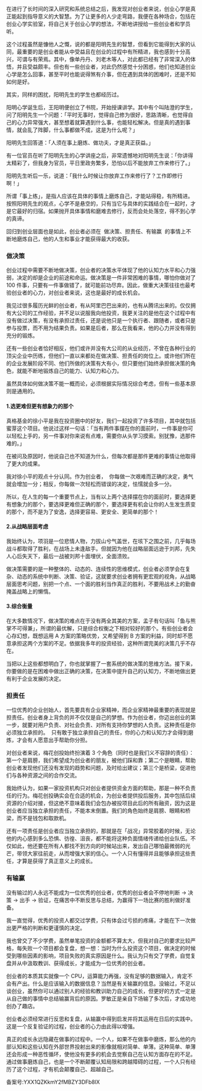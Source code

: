 在进行了长时间的深入研究和系统总结之后，我发现对创业者来说，创业心学是真正能起到指导意义的大智慧。为了让更多的人少走弯路，我便在各种场合，包括在创业心学实验室，将自己关于创业心学的想法，不断地讲授给一些创业者和学员听。 

这个过程虽然是慷他人之慨，说的都是阳明先生的智慧，但看到它能得到大家的认同，最重要的是创业者能从中受益且在创业的过程中有所精进，我也感到十分高兴，可谓与有荣焉。其中，像单丹丹、刘老木等人，对此都已经有了非常深入的体悟，并且受益颇丰。但也有一些创业者，对此仍然感觉十分困惑，他们也知道创业心学是怎么回事，甚至平时也能说得煞有介事，但在遇到具体的困难时，还是不知如何是好。 

其实，同样的困扰，阳明先生的学生也都经历过。 

阳明心学诞生后，王阳明便创立了书院，开始授课讲学。其中有个叫陆澄的学生，问了阳明先生一个问题：「平时无事时，觉得自己修为很好，思路清晰，也觉得自己的心力异常强大，甚至想着就算遇到什么事，也能轻松解决。但是真的遇到事情，就会乱了阵脚，什么事都做不成，这是为什么呢？」 

阳明先生回答道：「人须在事上磨炼、做功夫，才是真正获益。」 

有一位官员在听了阳明先生的心学讲座之后，非常遗憾地对阳明先生说：「你讲得太精彩了，但我身为官员，平日里政务繁多，恐怕以后不能放弃工作来修行了。」 

阳明先生听后一乐，说道：「我什么时候让你放弃工作来修行了？工作即修行啊！」 

所谓「事上练」，是指人应该在具体的事情上磨炼自己，才能站得稳，有所精进。按照阳明先生的观点，心学不是悬空的，只有当它与具体的实践结合在一起时，才是它最好的归宿。如果抛开具体事情和磨难去修行，反而会处处落空，得不到心学的真谛。 

回归到创业层面也是如此，创业者必须在  做决策、担责任、有输赢  的事情上不断地磨炼自己，他的人生和事业才能获得最大的收获。 

### 做决策 

创业过程中需要不断地做决策，创业者的决策水平体现了他的认知力水平和心力强弱，决定的却是企业的前途和命运。做决策是一件非常困难的事情，哪怕你做对了 100 件事，只要有一件事做错了，就可能前功尽弃。因此，做重大决策往往也最考验创业者的心力，对创业者来说，这也是最好的成长机会。 

我见过很多履历光鲜的创业者，有从阿里巴巴出来的，也有从腾讯出来的。仅仅拥有大公司的工作经验，并不足以说服我向他投资，我更关注的是他在这个过程中有没有做过决策，有没有承担过责任，还是说他只是一个执行者、跟随者，或者只是参与投票，而不用为结果负责。如果是后者，那么在我看来，他的心力并没有得到充分的锻炼。 

还有一些创业者恰好相反，他们或许并没有大公司的从业经历，不曾在各种行业的顶尖企业中历练，但他们一直以来都处在做决策、担责任的岗位上。或许他们所在的企业发展阶段不同、他们所做的决策有大有小，但只要他们始终承担做决策的角色，就能不断地锻炼自己的能力、认知力和心力。 

虽然具体如何做决策不能一概而论，必须根据实际情况综合考虑，但有一些基本原则是通用的。 

#### 1.选更难但更有想象力的那个 

真格基金的徐小平是我在投资圈中的好友，我们一起投资了许多项目，其中就包括蜜芽这个项目。他说过这样一句话：「当有两件事摆在你的面前时，一件事是你可以轻松上手的，另一件事对你来说有点难，需要你从头学习摸索。别犹豫，选那件难的。」 

在被问及原因时，他说自己也不知道为什么，但每次都是那件更难的事情让他取得了更大的成果。 

我对徐小平的观点十分认同。作为创业者，  你每做一次艰难而正确的决定，勇气就会增加一分；相反，你每做一次轻松而错误的决定，怯懦就会多一分。  

所以，在人生的每一个重要节点上，当有以上两个选择摆在你的面前时，要选择更有想象力的那个，要选择更难但正确的那个，要选择更有机会让你的人生发生质变的那个，而不是为了安逸，选择更容易、更安全、更简单的那个！ 

#### 2.从战略层面考虑 

我始终认为，项羽是一位悲情人物，力拔山兮气盖世，在垓下之围之前，几乎每场战斗都取得了胜利，在战场上未逢敌手。但就因为他在战略层面远逊于刘邦，先失人心后失天下，最后一战被刘邦十面埋伏，全面溃败。 

做决策需要的是一种整体的、动态的、连续性的思维模式，创业者必须学会在复杂、动态的系统中判断、决策、验证，这就要求创业者拥有更宏观的视角，从战略层面思考问题，别把一个点、一个面的胜利当作真正的胜利，不要用战术上的勤奋掩盖战略上的懒惰。 

#### 3.综合衡量 

在大多数情况下，做决策的难点在于没有两全其美的方案，孟子有句话叫「鱼与熊掌不可得兼」，所谓的最优解，只是综合权衡之下相对较好的那个。有些创业者会心存幻想，既想运用 A 方案的策略优势，又希望得到 B 方案的利益，同时却不愿意承担这两个方案的不足。依据我多年的投资经验，这种所谓完美的决策几乎不存在。 

当把以上这些都想明白了，你也就掌握了一套系统的做决策的思维方法。接下来，你要做的是在困难中做出正确的决策，在决策中提升自己的认知力，不断地做出更有利于企业发展的决定。 

### 担责任 

一位优秀的企业创始人，首先要具有企业家精神，而企业家精神最重要的表现就是担责任。创业者身上背负的并不仅仅是自己的梦想。作为创业者，你迈出创业的第一步，就要对用户负责、对社会负责、对所有支持你梦想的人负责。这种责任是你必须独立承担的。  只有敢于独立承担自己的责任，你的心力和认知力才会得到磨炼，才会有人愿意出手帮助你分担。  

对创业者来说，梅花创投始终扮演着 3 个角色（同时也是我们义不容辞的责任）：第一个是肩膀，我们希望成为创业者的朋友，被他们踩和靠；第二个是眼睛，帮助创业者发现他们还没有发现的趋势和问题，及时给出建议；第三个是桥梁，促进他们与各种资源之间的合作交流。 

我始终认为，如果一家投资机构只对创业者提供资金方面的帮助，那是一种不负责任的行为。梅花创投确实会在合适的机会，为创业者提供投后服务，其中包括后续资源的介绍对接，但这绝不意味着我们会包办被投项目此后的所有融资，因为这是创业者应当独立承担的责任，不能本末倒置。我们的角色始终是肩膀、眼睛和桥梁，而不是钱包和取款机。 

还有一项责任是创业者应当独立承担的，那就是在「战况」异常胶着的时候，无论他的内心感到多么恐惧、彷徨、沮丧，都不能将这种负面情绪传递给创业队伍。不仅如此，他还要在所有人都找不到方向的时候站出来，发出自己哪怕最微弱的光芒，带领大家往前走，从而增强大家的信心。一个人只有懂得并且能够承担这些责任，才算是获得了真正意义上的成长。 

### 有输赢 

没有输过的人永远不能成为一位优秀的创业者，优秀的创业者会不停地判断 → 决策 → 出手 → 验证，在痛苦中不断反思与总结，为赢得下一场比赛的胜利做好准备。 

我一直觉得，优秀的投资人都交过学费，只有体会过亏损的疼痛，才能在下一次做出更严格的判断和更谨慎的决定。 

我也曾交了不少学费，虽然单笔投资的金额都不算太大，但我对自己的要求比较严格，每失败一个项目都会复盘，想一想：当时为什么投资这个项目，做决定的时候受到哪些因素的影响，项目失败的真实原因是什么。我认为只有交了学费，自觉复盘并从中汲取教训、获得成长，才能成为一位优秀的创业者。 

创业者的本质其实就像一个 CPU，运算能力再强，没有足够的数据输入，肯定不会有产出。什么是应该输入的数据信息？当然是有关输赢的信息。没输过，不足以谈创业，虽然你可以通过别人的经验和教训助力自己的成长，但更好的方式一定是从自己做的事情中总结输赢背后的原因。罗敏正是亲自下场输了多次后，才成功地创办了趣店。 

创业者必须经常进行反思和复盘，从输赢中得到启发并将其运用在日后的实践中。这是一个反复验证的过程，创业者的心力由此得以增强。 

真正的成长永远隐藏在做事的过程中。一个人，如果不在做事中磨炼，那么他的内部认知和这些认知在外部世界投射出来的影像就相对简单、单薄。这种简单、单薄还会形成一种恶性循环，使他没有更多的机会去觉察自己在认知方面存在的不足。通过做事磨炼自己，也是一个不断颠覆认知局限和跨越障碍的过程，一个人只有经历了这个过程，才有机会颠覆自己、超越自己。 

备案号:YXX1QZKkmY2fMBZY3DFb8lX
